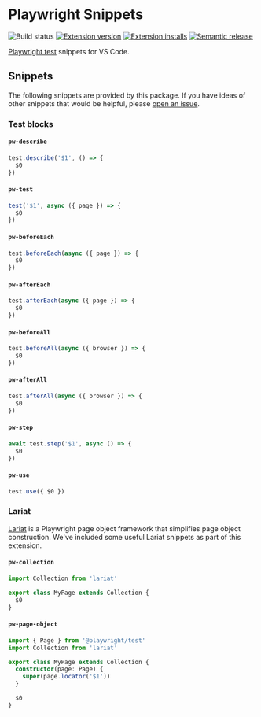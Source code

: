 # Playwright Snippets

![Build status](https://github.com/mskelton/vscode-playwright-test-snippets/workflows/Release/badge.svg?branch=main)
[![Extension version](https://img.shields.io/vscode-marketplace/v/mskelton.playwright-test-snippets.svg)](https://marketplace.visualstudio.com/items?itemName=mskelton.playwright-test-snippets)
[![Extension installs](https://img.shields.io/vscode-marketplace/i/mskelton.playwright-test-snippets.svg)](https://marketplace.visualstudio.com/items?itemName=mskelton.playwright-test-snippets)
[![Semantic release](https://img.shields.io/badge/%20%20%F0%9F%93%A6%F0%9F%9A%80-semantic--release-e10079.svg)](https://github.com/semantic-release/semantic-release)

[Playwright test](https://playwright.dev) snippets for VS Code.

## Snippets

The following snippets are provided by this package. If you have ideas of other snippets that would be helpful, please [open an issue](https://github.com/mskelton/vscode-playwright-test-snippets/issues/new).

### Test blocks

#### `pw-describe`

```ts
test.describe('$1', () => {
  $0
})
```

#### `pw-test`

```ts
test('$1', async ({ page }) => {
  $0
})
```

#### `pw-beforeEach`

```ts
test.beforeEach(async ({ page }) => {
  $0
})
```

#### `pw-afterEach`

```ts
test.afterEach(async ({ page }) => {
  $0
})
```

#### `pw-beforeAll`

```ts
test.beforeAll(async ({ browser }) => {
  $0
})
```

#### `pw-afterAll`

```ts
test.afterAll(async ({ browser }) => {
  $0
})
```

#### `pw-step`

```ts
await test.step('$1', async () => {
  $0
})
```

#### `pw-use`

```ts
test.use({ $0 })
```

### Lariat

[Lariat](https://github.com/Widen/lariat) is a Playwright page object framework that simplifies page object construction. We've included some useful Lariat snippets as part of this extension.

#### `pw-collection`

```ts
import Collection from 'lariat'

export class MyPage extends Collection {
  $0
}
```

#### `pw-page-object`

```ts
import { Page } from '@playwright/test'
import Collection from 'lariat'

export class MyPage extends Collection {
  constructor(page: Page) {
    super(page.locator('$1'))
  }

  $0
}
```
